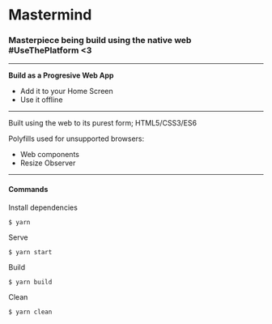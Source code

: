 # Mastermind

### Masterpiece being build using the native web **#UseThePlatform** <3

---

**Build as a Progresive Web App**

- Add it to your Home Screen
- Use it offline

---

Built using the web to its purest form;
HTML5/CSS3/ES6

Polyfills used for unsupported browsers:

- Web components
- Resize Observer

---

#### Commands

Install dependencies

```
$ yarn
```

Serve

```
$ yarn start
```

Build

```
$ yarn build
```

Clean

```
$ yarn clean
```
